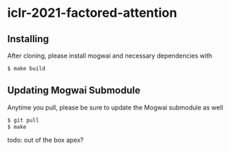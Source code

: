 # iclr-2021-factored-attention

## Installing

After cloning, please install mogwai and necessary dependencies with
```bash
$ make build
```

## Updating Mogwai Submodule

Anytime you pull, please be sure to update the Mogwai submodule as well
```bash
$ git pull
$ make
```

todo: out of the box apex?
